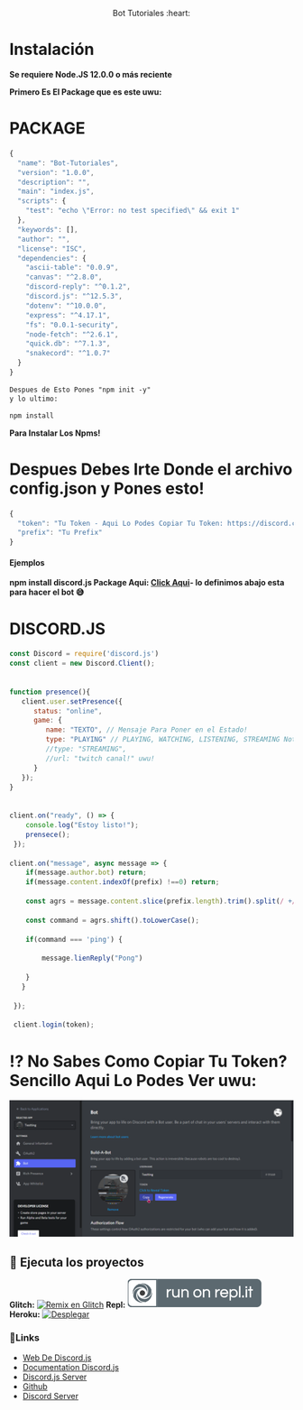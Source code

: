 
<p align="center">Bot Tutoriales :heart: </p>

# Instalación

**Se requiere Node.JS 12.0.0 o más reciente**

**Primero Es El Package que es este uwu:**

# PACKAGE

```javascript
{
  "name": "Bot-Tutoriales",
  "version": "1.0.0",
  "description": "",
  "main": "index.js",
  "scripts": {
    "test": "echo \"Error: no test specified\" && exit 1"
  },
  "keywords": [],
  "author": "",
  "license": "ISC",
  "dependencies": {
    "ascii-table": "0.0.9",
    "canvas": "^2.8.0",
    "discord-reply": "^0.1.2",
    "discord.js": "^12.5.3",
    "dotenv": "^10.0.0",
    "express": "^4.17.1",
    "fs": "0.0.1-security",
    "node-fetch": "^2.6.1",
    "quick.db": "^7.1.3",
    "snakecord": "^1.0.7"
  }
}

```

```text
Despues de Esto Pones "npm init -y"
y lo ultimo:
```
```javascript
npm install
```
**Para Instalar Los Npms!**
# Despues Debes Irte Donde el archivo config.json y Pones esto!

  ```javascript
  {
    "token": "Tu Token - Aqui Lo Podes Copiar Tu Token: https://discord.com/developers/applications/clientid/bot",
    "prefix": "Tu Prefix"
  }
  ```

#### Ejemplos

**npm install discord.js Package Aqui: [**Click Aqui**](https://github.com/Jennifer7w7/Bot-Tutoriales#package)- lo definimos abajo esta para hacer el bot 😅**

# DISCORD.JS

```javascript
const Discord = require('discord.js')
const client = new Discord.Client();


function presence(){
   client.user.setPresence({
      status: "online",
      game: {
         name: "TEXTO", // Mensaje Para Poner en el Estado!
         type: "PLAYING" // PLAYING, WATCHING, LISTENING, STREAMING Nota: Para El STREAMING Debes Poner Asi:
         //type: "STREAMING",
         //url: "twitch canal!" uwu!
      }
   });
}


client.on("ready", () => {
    console.log("Estoy listo!");
    prensece();
 });
 
client.on("message", async message => {
    if(message.author.bot) return;
    if(message.content.indexOf(prefix) !==0) return;

    const agrs = message.content.slice(prefix.length).trim().split(/ +/g);

    const command = agrs.shift().toLowerCase();

    if(command === 'ping') {

        message.lienReply("Pong")

    }
   }
 
 });
 
 client.login(token);

```

# ⁉ No Sabes Como Copiar Tu Token? Sencillo Aqui Lo Podes Ver uwu:

<div align="left"><img src="/assets/token.gif">

## 💨 Ejecuta los proyectos

**Glitch:** [![Remix en Glitch](https://cdn.glitch.com/2703baf2-b643-4da7-ab91-7ee2a2d00b5b%2Fremix-button.svg)](https://glitch.com/edit/#!/import/github/Jennifer7w7/Bot-Tutoriales)
**Repl:** [![Ejecutarse en Repl.it](/assets/GitHub.PNG)](https://repl.it/github/Jennifer7w7/Bot-Tutoriales)
**Heroku:** [![Desplegar](https://www.herokucdn.com/deploy/button.svg)](https://heroku.com/deploy?template=https://github.com/Jennifer7w7/Bot-Tutoriales)

### 🔗Links

* [Web De Discord.js](https://discord.js.org/#/)
* [Documentation Discord.js](https://discord.js.org/#/docs/main/stable/general/welcome)
* [Discord.js Server](https://discord.com/invite/bRCvFy9)
* [Github](https://github.com/Jennifer7w7)
* [Discord Server](https://discord.gg/TvBXwYbW4y)
